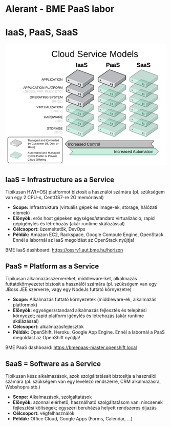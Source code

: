 # Alerant - BME PaaS labor
# IaaS, PaaS, SaaS
![XaaS](../common/images/xaas.jpg)
## IaaS = Infrastructure as a Service
Tipikusan HW(+OS) platformot biztosít a használói számára (pl. szükségem van egy 2 CPU-s, CentOS7-re 2G memóriával)

- **Scope:** Infrastruktúra (virtuális gépek és image-ek, storage, hálózati elemek)
- **Előnyök:** erős host gépeken egységes/standard virtualizáció; rapid gépigénylés és létrehozás (akár runtime skálázással)
- **Célcsoport:** üzemeltetők, DevOps
- **Példák:** Amazon EC2, Rackspace, Google Compute Engine, OpenStack. Ennél a labornál az IaaS megoldást az OpenStack nyújtja!

BME IaaS dashboard: https://ossrv1.aut.bme.hu/horizon

## PaaS = Platform as a Service
Tipikusan alkalmazásszervereket, middleware-ket, alkalmazás futtatókörnyezetet biztosít a használói számára (pl. szükségem van egy JBoss JEE szerverre, vagy egy NodeJs futtató környezetre)

- **Scope:** Alkalmazás futtató környezetek (middleware-ek, alkalmazás platformok)
- **Előnyök:** egységes/standard alkalmazás fejlesztés és telepítési környezet; rapid platform igénylés és létrehozás (akár runtime skálázással)
- **Célcsoport:** alkalmazásfejlesztők
- **Példák:** OpenShift, Heroku, Google App Engine. Ennél a labornál a PaaS megoldást az OpenShift nyújtja!

BME PaaS dashboard: https://bmepaas-master.openshift.local

## SaaS = Software as a Service
Tipikusan kész alkalmazások, azok szolgáltatásait biztosítja a használói számára (pl. szükségem van egy levelező rendszerre, CRM alkalmazásra, Webshopra stb.)

- **Scope:** Alkalmazások, szolgáltatások
- **Előnyök:** azonnal elérhető, használható szolgáltatásom van; nincsenek fejlesztési költségek; egyszeri beruházsá helyett rendszeres díjazás
- **Célcsoport:** végfelhasználók
- **Példák:** Office Cloud, Google Apps (Forms, Calendar, ...)

